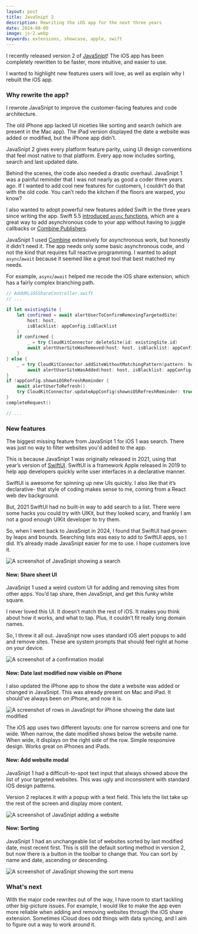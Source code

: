 ```yaml
---
layout: post
title: JavaSnipt 2
description: Rewriting the iOS app for the next three years
date: 2024-08-09
image: js-2.webp
keywords: extensions, showcase, apple, swift
---
```


I recently released version 2 of [JavaSnipt](https://apps.apple.com/us/app/javasnipt/id1561868291)! The iOS app has been completely rewritten to be faster, more intuitive, and easier to use.

I wanted to highlight new features users will love, as well as explain why I rebuilt the iOS app.

### Why rewrite the app?

I rewrote JavaSnipt to improve the customer-facing features and code architecture.

The old iPhone app lacked UI niceties like sorting and search (which are present in the Mac app). The iPad version displayed the date a website was added or modified, but the iPhone app didn’t.

JavaSnipt 2 gives every platform feature parity, using UI design conventions that feel most native to that platform. Every app now includes sorting, search and last updated date.

Behind the scenes, the code also needed a drastic overhaul. JavaSnipt 1 was a painful reminder that I was not nearly as good a coder three years ago. If I wanted to add cool new features for customers, I couldn't do that with the old code. You can’t redo the kitchen if the floors are warped, you know?

I also wanted to adopt powerful new features added Swift in the three years since writing the app. Swift 5.5 [introduced `async` functions](https://www.hackingwithswift.com/swift/5.5/async-await), which are a great way to add asynchronous code to your app without having to juggle callbacks or [Combine Publishers](https://developer.apple.com/documentation/combine/publisher).

JavaSnipt 1 used [Combine](https://developer.apple.com/documentation/combine) extensively for asynchronous work, but honestly it didn't need it. The app needs only some basic asynchronous code, and not the kind that requires full reactive programming. I wanted to adopt `async`/`await` because it seemed like a great tool that best matched my needs.

For example, `async`/`await` helped me recode the iOS share extension, which has a fairly complex branching path.

```swift
// AddURLiOSShareController.swift
// ...

if let existingSite {
    let confirmed = await alertUserToConfirmRemovingTargetedSite(
        host: host,
        isBlacklist: appConfig.isBlacklist
    )
    if confirmed {
        _ = try CloudKitConnector.deleteSite(id: existingSite.id)
        await alertUserSiteWasRemoved(host: host, isBlacklist: appConfig.isBlacklist)
    }
} else {
    _ = try CloudKitConnector.addSiteWithoutMatchingPattern(pattern: host)
        await alertUserSiteWasAdded(host: host, isBlacklist: appConfig.isBlacklist)
}
if !appConfig.showniOSRefreshReminder {
    await alertUserToRefresh()
    try CloudKitConnector.updateAppConfig(showniOSRefreshReminder: true)
}
completeRequest()

// ...
```

### New features

The biggest missing feature from JavaSnipt 1 for iOS 1 was search. There was just no way to filter websites you'd added to the app.

This is because JavaSnipt 1 was originally released in 2021, using that year’s version of [SwiftUI](https://developer.apple.com/xcode/swiftui/). SwiftUI is a framework Apple released in 2019 to help app developers quickly write user interfaces in a declarative manner.

SwiftUI is awesome for spinning up new UIs quickly. I also like that it’s declarative- that style of coding makes sense to me, coming from a React web dev background.

But, 2021 SwiftUI had no built-in way to add search to a list. There were some hacks you could try with UIKit, but they looked scary, and frankly I am not a good enough UIKit developer to try them.

So, when I went back to JavaSnipt in 2024, I found that SwiftUI had grown by leaps and bounds. Searching lists was easy to add to SwiftUI apps, so I did. It’s already made JavaSnipt easier for me to use. I hope customers love it.

![A screenshot of JavaSnipt showing a search](js-2-search.webp)

#### New: Share sheet UI

JavaSnipt 1 used a weird custom UI for adding and removing sites from other apps. You’d tap share, then JavaSnipt, and get this funky white square.

I never loved this UI. It doesn’t match the rest of iOS. It makes you think about how it works, and what to tap. Plus, it couldn’t fit really long domain names.

So, I threw it all out. JavaSnipt now uses standard iOS alert popups to add and remove sites. These are system prompts that should feel right at home on your device.

![A screenshot of a confirmation modal](js-2-shareui.webp)

#### New: Date last modified now visible on iPhone

I also updated the iPhone app to show the date a website was added or changed in JavaSnipt. This was already present on Mac and iPad. It should’ve always been on iPhone, and now it is.

![A screenshot of rows in JavaSnipt for iPhone showing the date last modified](js-2-date.webp)

The iOS app uses two different layouts: one for narrow screens and one for wide. When narrow, the date modified shows below the website name. When wide, it displays on the right side of the row. Simple responsive design. Works great on iPhones and iPads.

#### New: Add website modal

JavaSnipt 1 had a difficult-to-spot text input that always showed above the list of your targeted websites. This was ugly and inconsistent with standard iOS design patterns. 

Version 2 replaces it with a popup with a text field. This lets the list take up the rest of the screen and display more content.

![A screenshot of JavaSnipt adding a website](js-2-add.webp)

#### New: Sorting

JavaSnipt 1 had an unchangeable list of websites sorted by last modified date, most recent first. This is still the default sorting method in version 2, but now there is a button in the toolbar to change that. You can sort by name and date, ascending or descending.

![A screenshot of JavaSnipt showing the sort menu](js-2-sorting.webp)

### What's next

With the major code rewrites out of the way, I have room to start tackling other big-picture issues. For example, I would like to make the app even more reliable when adding and removing websites through the iOS share extension. Sometimes iCloud does odd things with data syncing, and I aim to figure out a way to work around it.
